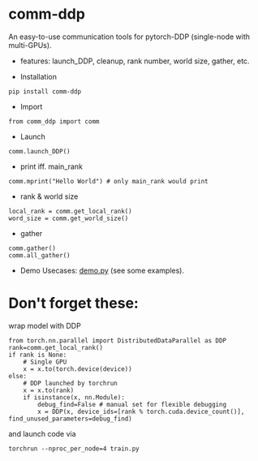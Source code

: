 
# comm-ddp

An easy-to-use communication tools for pytorch-DDP (single-node with multi-GPUs).

- features: launch_DDP, cleanup, rank number, world size, gather, etc.

- Installation
```
pip install comm-ddp
```
- Import
```
from comm_ddp import comm
```

- Launch
```
comm.launch_DDP()
```


- print iff. main_rank
```
comm.mprint("Hello World") # only main_rank would print
```

- rank & world size
```
local_rank = comm.get_local_rank()
word_size = comm.get_world_size()
```

- gather
```
comm.gather()
comm.all_gather()
```
- Demo Usecases: [demo.py](https://github.com/chaoyivision/comm_ddp/blob/main/demo.py) (see some examples).


# Don't forget these:
wrap model with DDP
```
from torch.nn.parallel import DistributedDataParallel as DDP
rank=comm.get_local_rank()
if rank is None:
    # Single GPU
    x = x.to(torch.device(device))
else:
    # DDP launched by torchrun
    x = x.to(rank)
    if isinstance(x, nn.Module):
        debug_find=False # manual set for flexible debugging
        x = DDP(x, device_ids=[rank % torch.cuda.device_count()], find_unused_parameters=debug_find)
```
and launch code via 
```
torchrun --nproc_per_node=4 train.py 
```
